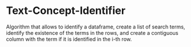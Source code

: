 # Text-Concept-Identifier
Algorithm that allows to identify a dataframe, create a list of search terms, identify the existence of the terms in the rows, and create a contiguous column with the term if it is identified in the i-th row.

